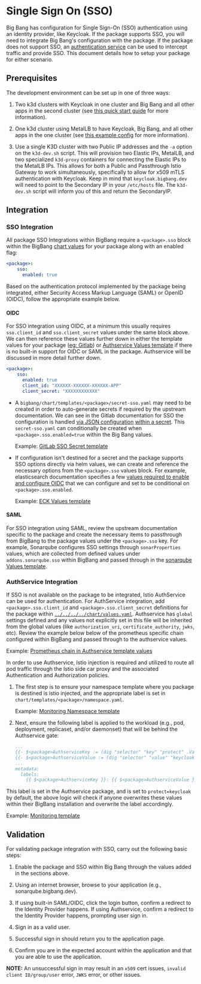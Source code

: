 # Single Sign On (SSO)

Big Bang has configuration for Single Sign-On (SSO) authentication using an identity provider, like Keycloak. If the package supports SSO, you will need to integrate Big Bang's configuration with the package. If the package does not support SSO, an [authentication service](https://repo1.dso.mil/big-bang/product/packages/authservice) can be used to intercept traffic and provide SSO.  This document details how to setup your package for either scenario.

## Prerequisites

The development environment can be set up in one of three ways: 

1. Two k3d clusters with Keycloak in one cluster and Big Bang and all other apps in the second cluster (see [this quick start guide](../../../installation/environments/sso-quickstart.md) for more information).

1. One k3d cluster using MetalLB to have Keycloak, Big Bang, and all other apps in the one cluster (see [this example config](../../../reference/configs/example/dev-sso-values.yaml) for more information).

1. Use a single K3D cluster with two Public IP addresses and the `-a` option on the `k3d-dev.sh` script. This will provision two Elastic IPs, MetalLB, and two specialized `k3d-proxy` containers for connecting the Elastic IPs to the MetalLB IPs. This allows for both a Public and Passthrough Istio Gateway to work simultaneously, specifically to allow for x509 mTLS authentication with Keycloak. Keep in mind that `keycloak.bigbang.dev` will need to point to the Secondary IP in your `/etc/hosts` file. The `k3d-dev.sh` script will inform you of this and return the SecondaryIP.

## Integration

### SSO Integration

All package SSO Integrations within BigBang require a `<package>.sso` block within the BigBang [chart values](../../../../chart/values.yaml) for your package along with an enabled flag:

```yaml
<package>:
    sso:
      enabled: true
```

Based on the authentication protocol implemented by the package being integrated, either Security Access Markup Language (SAML) or OpenID (OIDC), follow the appropriate example below.

#### OIDC

For SSO integration using OIDC, at a minimum this usually requires `sso.client_id` and `sso.client_secret` values under the same block above. We can then reference these values further down in either the template values for your package ([eg: Gitlab](../../../../chart/templates/gitlab/values.yaml)) or [Authservice Values template](../../../../chart/templates/authservice/values.yaml) if there is no built-in support for OIDC or SAML in the package. Authservice will be discussed in more detail further down.

```yaml
<package>:
    sso:
      enabled: true
      client_id: "XXXXXX-XXXXXX-XXXXXX-APP" 
      client_secret: "XXXXXXXXXXXX"
```

* A `bigbang/chart/templates/<package>/secret-sso.yaml` may need to be created in order to auto-generate secrets if required by the upstream documentation. We can see in the Gitlab documentation for SSO the configuration is handled [via JSON configuration](https://docs.gitlab.com/ee/administration/auth/oidc.html) [within a secret](https://docs.gitlab.com/charts/charts/globals.html#providers). This `secret-sso.yaml` can conditionally be created when `<package>.sso.enabled=true` within the Big Bang values.

    Example: [GitLab SSO Secret template](../../../../chart/templates/gitlab/secret-sso.yaml)

* If configuration isn't destined for a secret and the package supports SSO options directly via helm values, we can create and reference the necessary options from the `<package>.sso` values block. For example, elasticsearch documentation specifies a few [values required to enable and configure OIDC](https://www.elastic.co/guide/en/elasticsearch/reference/master/oidc-guide.html#oidc-enable-token) that we can configure and set to be conditional on `<package>.sso.enabled`.

    Example: [ECK Values template](../../../../chart/templates/elasticsearch-kibana/values.yaml)

#### SAML

For SSO integration using SAML, review the upstream documentation specific to the package and create the necessary items to passthrough from BigBang to the package values under the `<package>.sso` key. For example, Sonarqube configures SSO settings through `sonarProperties` values, which are collected from defined values under `addons.sonarqube.sso` within BigBang and passed through in the [sonarqube Values template](../../../../chart/templates/sonarqube/values.yaml).

### AuthService Integration

If SSO is not available on the package to be integrated, Istio AuthService can be used for authentication. For AuthService integration, add `<package>.sso.client_id` and `<package>.sso.client_secret` definitions for the package within [`../../../../chart/values.yaml`](../../../../chart/values.yaml). Authservice has `global` settings defined and any values not explicitly set in this file will be inherited from the global values (like `authorization_uri`, `certificate_authority`, `jwks`, etc). Review the example below below of the prometheus specific chain configured within BigBang and passed through to the authservice values.

Example: [Prometheus chain in Authservice template values](../../../../chart/templates/authservice/values.yaml)

In order to use Authservice, Istio injection is required and utilized to route all pod traffic through the Istio side car proxy and the associated Authentication and Authorization policies.

1. The first step is to ensure your namespace template where you package is destined is istio injected, and the appropriate label is set in `chart/templates/<package>/namespace.yaml`.

    Example: [Monitoring Namespace template](../../../../chart/templates/grafana/namespace.yaml)

1. Next, ensure the following label is applied to the workload (e.g., pod, deployment, replicaset, and/or daemonset) that will be behind the Authservice gate:

    ```yaml
    ...
    {{- $<package>AuthserviceKey := (dig "selector" "key" "protect" .Values.addons.authservice.values) }}
    {{- $<package>AuthserviceValue := (dig "selector" "value" "keycloak" .Values.addons.authservice.values) }}
    ...
    metadata:
      labels:
        {{ $<package>AuthserviceKey }}: {{ $<package>AuthserviceValue }}
    ```

This label is set in the Authservice package, and is set to `protect=keycloak` by default, the above logic will check if anyone overwrites these values within their BigBang installation and overwrite the label accordingly.

Example: [Monitoring template](../../../../chart/templates/monitoring/values.yaml)

## Validation

For validating package integration with SSO, carry out the following basic steps:

1. Enable the package and SSO within Big Bang through the values added in the sections above.

1. Using an internet browser, browse to your application (e.g., sonarqube.bigbang.dev).

1. If using built-in SAML/OIDC, click the login button, confirm a redirect to the Identity Provider happens. If using Authservice, confirm a redirect to the Identity Provider happens, prompting user sign in.

1. Sign in as a valid user.

1. Successful sign in should return you to the application page.

1. Confirm you are in the expected account within the application and that you are able to use the application.

**NOTE:** An unsuccessful sign in may result in an `x509` cert issues, `invalid client ID/group/user` error, `JWKS` error, or other issues.

